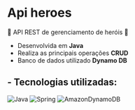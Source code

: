 # Api heroes

🦸 API REST de gerenciamento de heróis 🦸

- Desenvolvida em __Java__  
- Realiza as principais operações __CRUD__  
- Banco de dados utilizado __Dynamo DB__

## - Tecnologias utilizadas:

![Java](https://img.shields.io/badge/Java-ED8B00?style=for-the-badge&logo=java&logoColor=white)
![Spring](https://img.shields.io/badge/Spring-6DB33F?style=for-the-badge&logo=spring&logoColor=white)
![AmazonDynamoDB](https://img.shields.io/badge/Amazon%20DynamoDB-4053D6?style=for-the-badge&logo=Amazon%20DynamoDB&logoColor=white)



